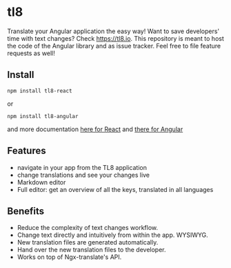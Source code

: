 # tl8

Translate your Angular application the easy way! Want to save developers' time with text changes? Check https://tl8.io. This repository is meant to host the code of the Angular library and as issue tracker. Feel free to file feature requests as well!

## Install

```
npm install tl8-react
```

or

```
npm install tl8-angular
```

and more documentation [here for React](./packages/tl8-react/README.md)
and [there for Angular](./packages/tl8-angular/README.md)

## Features

* navigate in your app from the TL8 application
* change translations and see your changes live
* Markdown editor
* Full editor: get an overview of all the keys, translated in all languages

## Benefits

* Reduce the complexity of text changes workflow.
* Change text directly and intuitively from within the app. WYSIWYG.
* New translation files are generated automatically.
* Hand over the new translation files to the developer.
* Works on top of Ngx-translate's API.
